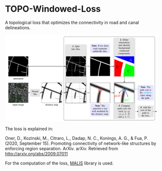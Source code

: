 # TOPO-Windowed-Loss

A topological loss that optimizes the connectivity in road and canal delineations.

![alt text](https://github.com/doruk-oner/TOPO-Windowed-Loss/blob/main/Images/TOPO_Loss.png)

The loss is explained in:

Oner, D., Kozinski, M., Citraro, L., Dadap, N. C., Konings, A. G., & Fua, P. (2020, September 15). Promoting connectivity of network-like structures by enforcing region separation. ArXiv. arXiv. Retrieved from http://arxiv.org/abs/2009.07011

For the computation of the loss, [MALIS](https://github.com/TuragaLab/malis) library is used.
